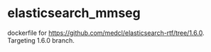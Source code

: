 # elasticsearch_mmseg
dockerfile for https://github.com/medcl/elasticsearch-rtf/tree/1.6.0. Targeting 1.6.0 branch.

